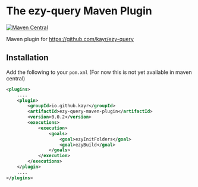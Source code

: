 # The ezy-query Maven Plugin

[![Maven Central](https://maven-badges.herokuapp.com/maven-central/io.github.kayr/ezy-query-maven-plugin/badge.svg?style=plastic)](https://maven-badges.herokuapp.com/maven-central/io.github.kayr/ezy-query-maven-plugin)

Maven plugin for https://github.com/kayr/ezy-query

## Installation

Add the following to your `pom.xml` (For now this is not yet available in maven central)

```xml
<plugins>
    ....
    <plugin>
        <groupId>io.github.kayr</groupId>
        <artifactId>ezy-query-maven-plugin</artifactId>
        <version>0.0.2</version>
        <executions>
            <execution>
                <goals>
                    <goal>ezyInitFolders</goal>
                    <goal>ezyBuild</goal>
                </goals>
            </execution>
        </executions>
    </plugin>
    ....
</plugins>

```

